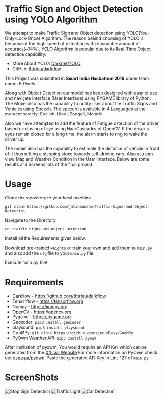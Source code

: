 # Traffic Sign and Object Detection using YOLO Algorithm

We attempt to make Traffic Sign and Object detection using YOLO(You-Only-Look-Once) Algorithm. The reason behind choosing of YOLO is because of the high speed of detection with reasonable amount of accuracy(~74%). YOLO Algorithm is popular due to its Real-Time Object detection capability.

- More About YOLO: [Darknet/YOLO](https://pjreddie.com/darknet/yolo/)
- GitHub: [thtrieu/darkflow](https://github.com/thtrieu/darkflow)

This Project was submitted in **Smart India Hackathon 2018** under team name: 6_Pixels.

Along with Object Detection our model has been designed with easy to use and navigate interface (User Interface) using PYGAME library of Python. The Model also has the capability to notify user about the Traffic Signs and Vehicles using Speech. The speech is available in 4 Languages at the moment namely: English, Hindi, Bangali, Marathi.

Also we have attempted to add the feature of Fatigue detection of the driver based on closing of eye using HaarCascades of OpenCV. If the driver's eyes remain closed for a long time, the alarm starts to ring to wake the driver up.

The model also has the capability to estimate the distance of vehicle in front of it thus setting a stepping stone towards self-driving cars. Also you can view Map and Weather Condition in the User Interface. Below are some results and Screenshots of the  final project.

# Usage

Clone the repository to your local machine

`git clone https://github.com/jatinmandav/Traffic-Signs-and-Object-Detection`

Navigate to the Directory

`cd Traffic-Signs-and-Object-Detection`

Install all the Requirements given below.

Download pre-trained `weights` or train your own and add them to `main.py` and also add the `cfg` file to your `main.py` file.

Execute main.py file!


# Requirements

* Darkflow - https://github.com/thtrieu/darkflow
* Tensorflow - https://tensorflow.org
* Numpy - https://numpy.org
* OpenCV - https://opencv.org
* Pygame - https://pygame.org
* Geocoder: 
`pip3 install geocoder`
* playsound: 
`pip3 install playsound`
* GooMPy: 
`git clone https://github.com/simondlevy/GooMPy`
* PyOwm Weather API: 
`pip3 install pyowm`

After instllation of pyowm, You would require an API Key which can be generated from the [Official Website](https://home.openweathermap.org/users/sign_up) For more information on PyOwm check out [csparpa/pyown](https://github.com/csparpa/pyowm). Paste the generated API Key in Line 127 of `main.py`

# ScreenShots
![Stop Sign Detection](https://github.com/dark-archerx/Traffic-Signs-and-Object-Detection/blob/master/images/Screen%20Shot%202018-03-31%20at%205.08.08%20pm.png)
![Traffic Light](https://github.com/dark-archerx/Traffic-Signs-and-Object-Detection/blob/master/images/Screen%20Shot%202018-03-31%20at%205.55.32%20pm.png)
![Car Detection](https://github.com/dark-archerx/Traffic-Signs-and-Object-Detection/blob/master/images/Screen%20Shot%202018-03-31%20at%205.56.00%20pm.png)
